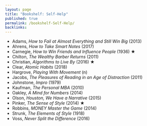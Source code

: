 ```yaml
---
layout: page
title: "Bookshelf: Self-Help"
published: true
permalink: /bookshelf-Self-Help/
backlinks: 
---
```


* Adams, *How to Fail at Almost Everything and Still Win Big* (2013)
* Ahrens, *How to Take Smart Notes* (2017)
* Carnegie, *How to Win Friends and Influence People* (1936) ★
* Chilton, *The Wealthy Barber Returns* (2011)
* Christian, *Algorithms to Live By* (2016) ★
* Clear, *Atomic Habits* (2018)
* Hargrove, *Playing With Movement* (n)
* Jacobs, *The Pleasures of Reading in an Age of Distraction* (2011)
* Johnstone, *Impro* (1979)
* Kaufman, *The Personal MBA* (2010)
* Oakley, *A Mind for Numbers* (2014)
* Olson, *Houston, We Have a Narrative* (2015)
* Pinker, *The Sense of Style* (2014) ★
* Robbins, *MONEY Master the Game* (2014)
* Strunk, *The Elements of Style* (1918)
* Voss, *Never Split the Difference* (2016)
